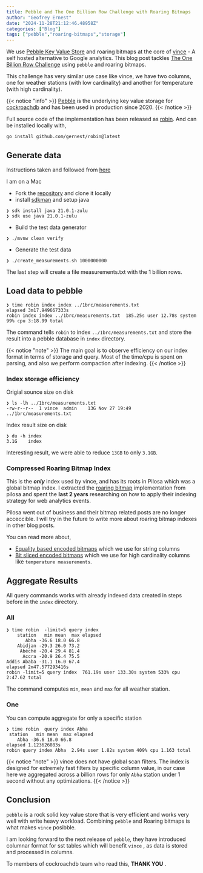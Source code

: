 ```yaml
---
title: Pebble and The One Billion Row Challenge with Roaring Bitmaps
author: "Geofrey Ernest"
date: "2024-11-28T21:12:46.48958Z"
categories: ["Blog"]
tags: ["pebble","roaring-bitmaps","storage"]
---
```



We use [Pebble Key Value Store](https://github.com/cockroachdb/pebble) and  roaring bitmaps at the core of  [vince](https://www.vinceanalytics.com/) - A self hosted alternative to Google analytics. This blog post tackles [The One Billion Row Challenge](https://www.morling.dev/blog/one-billion-row-challenge/)  using `pebble` and roaring bitmaps.

<!--more-->

This challenge has very similar use case like vince, we have two columns, one for weather stations (with low cardinality) and another for temperature (with high cardinality).

{{< notice "info" >}}
[Pebble](https://github.com/cockroachdb/pebble) is the  underlying key value storage for [cockroachdb](https://github.com/cockroachdb/cockroach) and has been used in production since 2020.
{{< /notice >}}


Full source code of the  implementation has been released as [robin](https://github.com/gernest/robin). And can be installed locally with,

```shell
go install github.com/gernest/robin@latest
```


## Generate data

Instructions taken and followed from [here](https://rmoff.net/2024/01/03/1%EF%B8%8F%E2%83%A3%EF%B8%8F-1brc-in-sql-with-duckdb/#setup)

I am on a Mac

- Fork the [repository](https://github.com/gunnarmorling/1brc) and clone it locally
- install [sdkman](https://sdkman.io/) and setup java
```shell
❯ sdk install java 21.0.1-zulu
❯ sdk use java 21.0.1-zulu
```
- Build the test data generator
```shell
❯ ./mvnw clean verify
```
- Generate the test data
```shell
❯ ./create_measurements.sh 1000000000
```

The last step will create a file  measurements.txt with the 1 billion rows.


## Load data to pebble

```shell
❯ time robin index index ../1brc/measurements.txt
elapsed 3m17.949667333s
robin index index ../1brc/measurements.txt  185.25s user 12.78s system 99% cpu 3:18.99 total
```

The command tells  `robin` to index `../1brc/measurements.txt`  and store the result into a pebble database in `index` directory.

{{< notice "note" >}}
The main goal is to observe efficiency on our index format in terms of storage and query. Most of the time/cpu is spent on parsing, and also we perform compaction after indexing.
{{< /notice >}}

### Index storage efficiency

Origial sounce size on disk

```shell
❯ ls -lh ../1brc/measurements.txt 
-rw-r--r--  1 vince  admin    13G Nov 27 19:49 ../1brc/measurements.txt
```

Index result size on disk

```shell
❯ du -h index 
3.1G    index
```

Interesting result, we were able to reduce `13GB` to only `3.1GB`. 


### Compressed Roaring Bitmap Index

This is the **_only_** index used by vince, and has its roots in Pilosa  which was a global bitmap index. I extracted the [roaring bitmap](https://github.com/gernest/roaring) implementation from pilosa and spent the **last 2 years** researching on how to apply their indexing strategy for web analytics events. 

Pilosa went out of business and their bitmap related posts are no longer acceccible. I will try in the future to write more about roaring bitmap indexes in other blog posts. 

You can read more about,

- [Equality based encoded bitmaps](https://featurebasedb.github.io/FB-community-help/docs/concepts/concept-bitmaps-equality-encoded/) which we use for string columns
- [Bit sliced encoded bitmaps](https://featurebasedb.github.io/FB-community-help/docs/concepts/concept-bitmaps-bit-slice/) which we use for high cardinality columns like `temperature measurements`.


## Aggregate Results

All query commands works with already indexed data created in steps before in the `index` directory.

### All

```shell
❯ time robin  -limit=5 query index
    station   min mean  max elapsed
       Abha -36.6 18.0 66.8 
    Abidjan -29.3 26.0 73.2 
     Abéché -20.4 29.4 81.4 
      Accra -20.9 26.4 75.5 
Addis Ababa -31.1 16.0 67.4 
elapsed 2m47.577293416s
robin -limit=5 query index  761.19s user 133.30s system 533% cpu 2:47.62 total
```

The command computes `min`, `mean` and `max` for all weather station. 


### One
You can compute aggregate for only a specific station 

```shell
❯ time robin  query index Abha         
 station   min mean  max elapsed
    Abha -36.6 18.0 66.8 
elapsed 1.123626083s
robin query index Abha  2.94s user 1.82s system 409% cpu 1.163 total
```

{{< notice "note" >}}
vince does not have global scan filters. The index is designed for extremely fast filters by specific column value, in our case here we aggregated across a billion rows for only `Abha` station under 1 second without any optimizations.
{{< /notice >}}


## Conclusion

`pebble` is a rock solid key value store that is very efficient and works very well with write heavy workload. Combining `pebble` and Roaring bitmaps is what makes `vince` posibble.

I am looking forward to the next release of `pebble`, they have introduced columnar format for sst tables which will benefit `vince` , as data is stored and processed in columns.

To members of cockroachdb team who read this, **THANK YOU** .